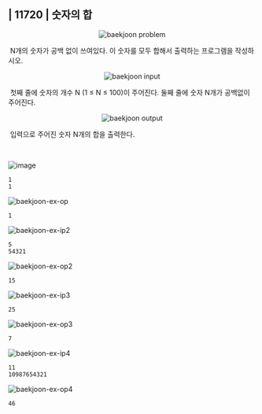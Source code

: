 ## | 11720 | 숫자의 합

<p align="center">
  <img src="https://user-images.githubusercontent.com/76546167/145960503-58714af7-c6cd-4a89-8064-fdc213a0e744.PNG" 
alt="baekjoon problem" /></p>

&nbsp;N개의 숫자가 공백 없이 쓰여있다. 이 숫자를 모두 합해서 출력하는 프로그램을 작성하시오.

<p align="center">
  <img src="https://user-images.githubusercontent.com/76546167/145960554-2792a951-dc7d-42bd-bc0a-d9ccf7891a97.PNG" 
alt="baekjoon input" /></p>

&nbsp;첫째 줄에 숫자의 개수 N (1 ≤ N ≤ 100)이 주어진다. 둘째 줄에 숫자 N개가 공백없이 주어진다.

<p align="center">
  <img src="https://user-images.githubusercontent.com/76546167/145960716-4c6c1514-9ad7-4e80-8083-954118b9f689.PNG" 
alt="baekjoon output" /></p>

&nbsp;입력으로 주어진 숫자 N개의 합을 출력한다.

</br>

![image](https://user-images.githubusercontent.com/76546167/145961090-b47d9b82-39d2-46f2-bc69-4ad4858b1704.png)

```
1
1
```

![baekjoon-ex-op](https://user-images.githubusercontent.com/76546167/145961616-3b9d8b2d-2027-4834-bbaf-62792f46d203.PNG)

```
1
```

![baekjoon-ex-ip2](https://user-images.githubusercontent.com/76546167/146166765-a3b5a784-6203-4e60-a87c-3797e8a257b5.PNG)

```
5
54321
```

![baekjoon-ex-op2](https://user-images.githubusercontent.com/76546167/146166814-93c35a20-8523-4cba-b410-f658adf7c2e6.PNG)

```
15
```

![baekjoon-ex-ip3](https://user-images.githubusercontent.com/76546167/150683521-6e0d60bb-9648-4fef-8a72-c735e2ef052e.PNG)

```
25
```

![baekjoon-ex-op3](https://user-images.githubusercontent.com/76546167/150683533-ab91fd5a-f965-45f9-9b99-3e4eda31aa10.PNG)

```
7
```

![baekjoon-ex-ip4](https://user-images.githubusercontent.com/76546167/150683543-0f3caf4c-8998-4dd6-8a6f-0db940e95dcc.PNG)

```
11
10987654321
```

![baekjoon-ex-op4](https://user-images.githubusercontent.com/76546167/150683566-5419d131-853a-4d57-9d55-41ae3951f26a.PNG)

```
46
```

